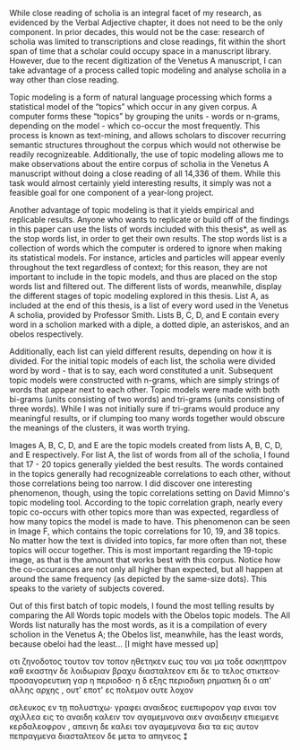 While close reading of scholia is an integral facet of my research, as evidenced by the Verbal Adjective chapter, it does not need to be the only component. In prior decades, this would not be the case: research of scholia was limited to transcriptions and close readings, fit within the short span of time that a scholar could occupy space in a manuscript library. However, due to the recent digitization of the Venetus A manuscript, I can take advantage of a process called topic modeling and analyse scholia in a way other than close reading.
 
Topic modeling is a form of natural language processing which forms a statistical model of the “topics” which occur in any given corpus. A computer forms these “topics” by grouping the units - words or n-grams, depending on the model - which co-occur the most frequently. This process is known as text-mining, and allows scholars to discover recurring semantic structures throughout the corpus which would not otherwise be readily recognizeable. Additionally, the use of topic modeling allows me to make observations about the entire corpus of scholia in the Venetus A manuscript without doing a close reading of all 14,336 of them. While this task would almost certainly yield interesting results, it simply was not a feasible goal for one component of a year-long project.

Another advantage of topic modeling is that it yields empirical and replicable results. Anyone who wants to replicate or build off of the findings in this paper can use the lists of words included with this thesis*, as well as the stop words list, in order to get their own results. The stop words list is a collection of words which the computer is ordered to ignore when making its statistical models. For instance, articles and particles will appear evenly throughout the text regardless of context; for this reason, they are not important to include in the topic models, and thus are placed on the stop words list and filtered out. The different lists of words, meanwhile, display the different stages of topic modeling explored in this thesis. List A, as included at the end of this thesis, is a list of every word used in the Venetus A scholia, provided by Professor Smith. Lists B, C, D, and E contain every word in a scholion marked with a diple, a dotted diple, an asteriskos, and an obelos respectively. 

Additionally, each list can yield different results, depending on how it is divided. For the initial topic models of each list, the scholia were divided word by word - that is to say, each word constituted a unit. Subsequent topic models were constructed with n-grams, which are simply strings of words that appear next to each other. Topic models were made with both bi-grams (units consisting of two words) and tri-grams (units consisting of three words). While I was not initially sure if tri-grams would produce any meaningful results, or if clumping too many words together would obscure the meanings of the clusters, it was worth trying.

Images A, B, C, D, and E are the topic models created from lists A, B, C, D, and E respectively. For list A, the list of words from all of the scholia, I found that 17 - 20 topics generally yielded the best results. The words contained in the topics generally had recognizeable correlations to each other, without those correlations being too narrow. I did discover one interesting phenomenon, though, using the topic correlations setting on David Mimno's topic modeling tool. According to the topic correlation graph, nearly every topic co-occurs with other topics more than was expected, regardless of how many topics the model is made to have. This phenomenon can be seen in Image F, which contains the topic correlations for 10, 19, and 38 topics. No matter how the text is divided into topics, far more often than not, these topics will occur together. This is most important regarding the 19-topic image, as that is the amount that works best with this corpus. Notice how the co-occurances are not only all higher than expected, but all happen at around the same frequency (as depicted by the same-size dots). This speaks to the variety of subjects covered.

Out of this first batch of topic models, I found the most telling results by comparing the All Words topic models with the Obelos topic models. The All Words list naturally has the most words, as it is a compilation of every scholion in the Venetus A; the Obelos list, meanwhile, has the least words, because obeloi had the least... [I might have messed up]

οτι ζηνοδοτος τουτον τον τοπον ηθετηκεν εως του ναι μα τοδε σσκηπτρον καθ εκαστην δε λοιδωριαν βραχυ διασταλτεον επι δε το τελος στικτεον· προσαγορευτικη γαρ η περιοδοσ· η δ εξης περιοδικη ρηματικη δι ο απ' αλλης αρχης , ουτ' εποτ' ες πολεμον ουτε λοχον

σελευκος εν τῃ πολυστιχω· γραφει αναιδεος ευεπιφορον γαρ ειναι τον αχιλλεα εις το αναιδη καλειν τον αγαμεμνονα αιεν αναιδειην επιειμενε κερδαλεοφρον , απεινη δε καλει τον αγαμεμνονα δια τα εις αυτον πεπραγμενα διασταλτεον δε μετα το απηνεος ⁑
